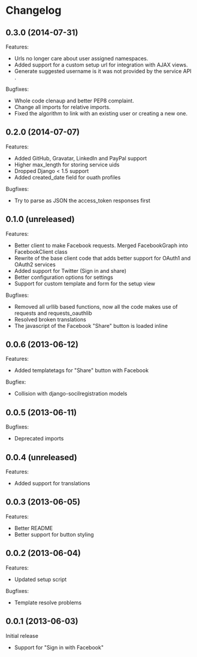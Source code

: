# Changelog

## 0.3.0 (2014-07-31)

Features:

+ Urls no longer care about user assigned namespaces.
+ Added support for a custom setup url for integration with AJAX views.
+ Generate suggested username is it was not provided by the service API .

Bugfixes:

+ Whole code clenaup and better PEP8 complaint.
+ Change all imports for relative imports.
+ Fixed the algorithm to link with an existing user or creating a new one.

## 0.2.0 (2014-07-07)

Features:

+ Added GitHub, Gravatar, LinkedIn and PayPal support
+ Higher max_length for storing service uids
+ Dropped Django < 1.5 support
+ Added created_date field for ouath profiles

Bugfixes:

+ Try to parse as JSON the access_token responses first


## 0.1.0 (unreleased)

Features:

+ Better client to make Facebook requests. Merged FacebookGraph into FacebookClient class
+ Rewrite of the base client code that adds better support for OAuth1 and OAuth2 services
+ Added support for Twitter (Sign in and share)
+ Better configuration options for settings
+ Support for custom template and form for the setup view

Bugfixes:

+ Removed all urllib based functions, now all the code makes use of requests and requests_oauthlib
+ Resolved broken translations
+ The javascript of the Facebook "Share" button is loaded inline



## 0.0.6 (2013-06-12)

Features:

+ Added templatetags for "Share" button with Facebook

Bugfiex:

+ Collision with django-socilregistration models


## 0.0.5 (2013-06-11)

Bugfixes:

+ Deprecated imports

## 0.0.4 (unreleased)

Features:

+ Added support for translations


## 0.0.3 (2013-06-05)

Features:

+ Better README
+ Better support for button styling


## 0.0.2 (2013-06-04)

Features:

+ Updated setup script

Bugfixes:

+ Template resolve problems


## 0.0.1 (2013-06-03)

Initial release

+ Support for "Sign in with Facebook"
